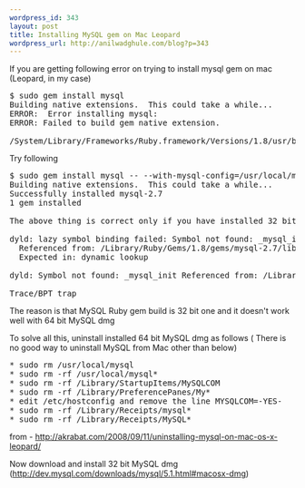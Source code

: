 ```yaml
---
wordpress_id: 343
layout: post
title: Installing MySQL gem on Mac Leopard
wordpress_url: http://anilwadghule.com/blog?p=343
---
```


If you are getting following error on trying to install mysql gem on mac (Leopard, in my case)

<pre class="terminal">
$ sudo gem install mysql
Building native extensions.  This could take a while...
ERROR:  Error installing mysql:
ERROR: Failed to build gem native extension.

/System/Library/Frameworks/Ruby.framework/Versions/1.8/usr/bin/ruby extconf.rb install mysql checking for mysql_query() in -lmysqlclient... no checking for main() in -lm... yes checking for mysql_query() in -lmysqlclient... no checking for main() in -lz... yes checking for mysql_query() in -lmysqlclient... no checking for main() in -lsocket... no checking for mysql_query() in -lmysqlclient... no checking for main() in -lnsl... no checking for mysql_query() in -lmysqlclient... no extconf.rb failed Could not create Makefile due to some reason, probably lack of necessary libraries and/or headers.  Check the mkmf.log file for more details.  You may need configuration options.
</pre>

Try following

<pre class="terminal">
$ sudo gem install mysql -- --with-mysql-config=/usr/local/mysql/bin/mysql_config
Building native extensions.  This could take a while...
Successfully installed mysql-2.7
1 gem installed

The above thing is correct only if you have installed 32 bit MySQL dmg. If you have installed 64 bit MySQL dmg, you are sure to get following error on running rails server or any ruby app using mysql gem

dyld: lazy symbol binding failed: Symbol not found: _mysql_init
  Referenced from: /Library/Ruby/Gems/1.8/gems/mysql-2.7/lib/mysql.bundle
  Expected in: dynamic lookup

dyld: Symbol not found: _mysql_init Referenced from: /Library/Ruby/Gems/1.8/gems/mysql-2.7/lib/mysql.bundle Expected in: dynamic lookup

Trace/BPT trap
</pre>

The reason is that MySQL Ruby gem build is 32 bit one and it doesn't work well with 64 bit MySQL dmg

To solve all this, uninstall installed 64 bit MySQL dmg as follows ( There is no good way to uninstall MySQL from Mac other than below)

<pre class="terminal">
* sudo rm /usr/local/mysql
* sudo rm -rf /usr/local/mysql*
* sudo rm -rf /Library/StartupItems/MySQLCOM
* sudo rm -rf /Library/PreferencePanes/My*
* edit /etc/hostconfig and remove the line MYSQLCOM=-YES-
* sudo rm -rf /Library/Receipts/mysql*
* sudo rm -rf /Library/Receipts/MySQL*
</pre>
from - http://akrabat.com/2008/09/11/uninstalling-mysql-on-mac-os-x-leopard/

Now download and install 32 bit MySQL dmg (http://dev.mysql.com/downloads/mysql/5.1.html#macosx-dmg)
